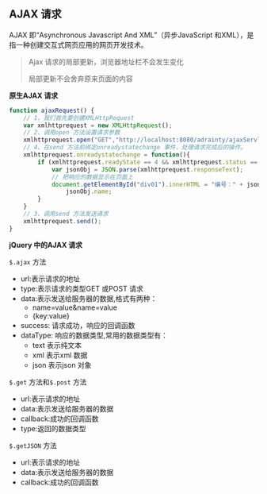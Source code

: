 ## AJAX 请求

AJAX 即“Asynchronous Javascript And XML”（异步JavaScript 和XML），是指一种创建交互式网页应用的网页开发技术。

> Ajax 请求的局部更新，浏览器地址栏不会发生变化
>
> 局部更新不会舍弃原来页面的内容

**原生AJAX 请求**

~~~javascript
function ajaxRequest() {
    // 1、我们首先要创建XMLHttpRequest
    var xmlhttprequest = new XMLHttpRequest();
    // 2、调用open 方法设置请求参数
    xmlhttprequest.open("GET","http://localhost:8080/adrainty/ajaxServlet?action=javaScriptAjax",true)
    // 4、在send 方法前绑定onreadystatechange 事件，处理请求完成后的操作。
    xmlhttprequest.onreadystatechange = function(){
        if (xmlhttprequest.readyState == 4 && xmlhttprequest.status == 200) {
            var jsonObj = JSON.parse(xmlhttprequest.responseText);
            // 把响应的数据显示在页面上
            document.getElementById("div01").innerHTML = "编号：" + jsonObj.id + " , 姓名：" +
                jsonObj.name;
        }
    }
    // 3、调用send 方法发送请求
    xmlhttprequest.send();
}
~~~

**jQuery 中的AJAX 请求**

`$.ajax` 方法

- url:表示请求的地址
- type:表示请求的类型GET 或POST 请求
- data:表示发送给服务器的数据,格式有两种：
  - name=value&name=value
  - {key:value}
- success: 请求成功，响应的回调函数
- dataType: 响应的数据类型,常用的数据类型有：
  - text 表示纯文本
  - xml 表示xml 数据
  - json 表示json 对象

`$.get` 方法和`$.post` 方法

- url:表示请求的地址
- data:表示发送给服务器的数据
- callback:成功的回调函数
- type:返回的数据类型

`$.getJSON` 方法

- url:表示请求的地址
- data:表示发送给服务器的数据
- callback:成功的回调函数